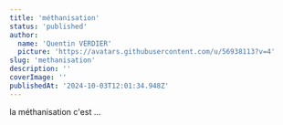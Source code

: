 ```yaml
---
title: 'méthanisation'
status: 'published'
author:
  name: 'Quentin VERDIER'
  picture: 'https://avatars.githubusercontent.com/u/56938113?v=4'
slug: 'methanisation'
description: ''
coverImage: ''
publishedAt: '2024-10-03T12:01:34.948Z'
---
```


la méthanisation c'est ...
